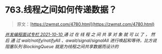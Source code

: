 <!--yml
category: 未分类
date: 0001-01-01 00:00:00
--->

# 763.线程之间如何传递数据？

> 原文：[https://zwmst.com/4780.html](https://zwmst.com/4780.html)

   [ *并发编程面试专栏* ](https://zwmst.com/%e5%b9%b6%e5%8f%91%e7%bc%96%e7%a8%8b%e9%9d%a2%e8%af%95%e4%b8%93%e6%a0%8f)*[ <time datetime="2021-10-10T22:45:35+08:00"> 2021-10-10 </time> ](https://zwmst.com/4780.html)  通 过 在 线 程 之 间 共 享 对 象 就 可 以 了 ， 然 后 通 过 wait/notify/notifyAll 、await/signal/signalAll 进行唤起和等待，比方说阻塞队列 BlockingQueue 就是为线程之间共享数据而设计的*